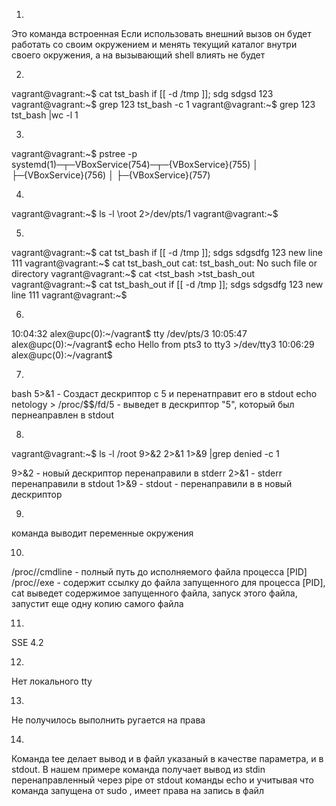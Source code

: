 1. 
Это команда встроенная 
Если использовать внешний вызов он будет работать со своим окружением и менять  текущий каталог внутри своего окружения, а на вызывающий shell влиять не будет


2.
vagrant@vagrant:~$ cat tst_bash
if [[ -d /tmp ]];
sdg
sdgsd
123
vagrant@vagrant:~$ grep 123 tst_bash -c
1
vagrant@vagrant:~$ grep 123 tst_bash |wc -l
1


3.
vagrant@vagrant:~$ pstree -p
systemd(1)─┬─VBoxService(754)─┬─{VBoxService}(755)
           │                  ├─{VBoxService}(756)
           │                  ├─{VBoxService}(757)


4.
vagrant@vagrant:~$ ls -l \root 2>/dev/pts/1
vagrant@vagrant:~$


5.
vagrant@vagrant:~$ cat tst_bash
if [[ -d /tmp ]];
sdgs
sdgsdfg
123
new line
111
vagrant@vagrant:~$ cat tst_bash_out
cat: tst_bash_out: No such file or directory 
vagrant@vagrant:~$ cat <tst_bash >tst_bash_out
vagrant@vagrant:~$ cat tst_bash_out
if [[ -d /tmp ]];
sdgs
sdgsdfg
123
new line
111
vagrant@vagrant:~$


6.
10:04:32 alex@upc(0):~/vagrant$ tty /dev/pts/3
10:05:47 alex@upc(0):~/vagrant$ echo Hello from pts3 to tty3 >/dev/tty3
10:06:29 alex@upc(0):~/vagrant$

7.
bash 5>&1 - Создаст дескриптор с 5 и перенатправит его в stdout
echo netology > /proc/$$/fd/5 - выведет в дескриптор "5", который был пернеаправлен в stdout

8.
vagrant@vagrant:~$ ls -l /root 9>&2 2>&1 1>&9 |grep denied -c 
1

9>&2 - новый дескриптор перенаправили в stderr
2>&1 - stderr перенаправили в stdout 
1>&9 - stdout - перенаправили в в новый дескриптор


9. 
команда выводит переменные окружения


10.
/proc/<PID>/cmdline - полный путь до исполняемого файла процесса [PID]  
/proc/<PID>/exe - содержит ссылку до файла запущенного для процесса [PID], cat выведет содержимое запущенного файла, запуск этого файла,  запустит еще одну копию самого файла 


11.
SSE 4.2


12.
Нет локального tty

13. 
Не получилось выполнить ругается на права

14.
Команда tee делает вывод и в файл указаный в качестве параметра, и в stdout.
В нашем примере команда получает вывод из stdin перенаправленный через pipe от stdout команды echo
и учитывая что команда запущена от sudo , имеет права на запись в файл